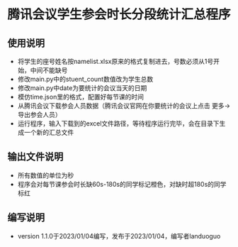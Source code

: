 # 腾讯会议学生参会时长分段统计汇总程序

## 使用说明
* 将学生的座号姓名按namelist.xlsx原来的格式复制进去，号数必须从1号开始，中间不能缺号 
* 修改main.py中的stuent_count数值改为学生总数 
* 修改main.py中date为要统计的会议当天的日期 
* 模仿time.json里的格式，配置好每节课的时间 
* 从腾讯会议下载参会人员数据（腾讯会议官网在你要统计的会议上点击 更多->导出参会人员） 
* 运行程序，输入下载到的excel文件路径，等待程序运行完毕，会在目录下生成一个新的汇总文件

## 输出文件说明
* 所有数值的单位为秒
* 程序会对每节课参会时长缺60s-180s的同学标记橙色，对缺时超180s的同学标红

## 编写说明
* version 1.1.0于2023/01/04编写，发布于2023/01/04，编写者landuoguo
